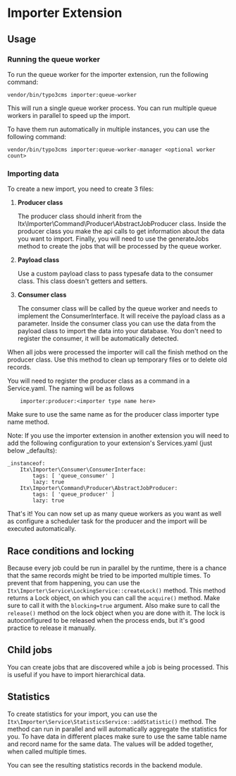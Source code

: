 # Importer Extension

## Usage

### Running the queue worker

To run the queue worker for the importer extension, run the following command:

    vendor/bin/typo3cms importer:queue-worker

This will run a single queue worker process. You can run multiple queue workers in parallel to speed up the import.

To have them run automatically in multiple instances, you can use the following command:

    vendor/bin/typo3cms importer:queue-worker-manager <optional worker count>

### Importing data

To create a new import, you need to create 3 files:

1. **Producer class**

   The producer class should inherit from the Itx\Importer\Command\Producer\AbstractJobProducer class.
   Inside the producer class you make the api calls to get information about the data you want to import.
   Finally, you will need to use the generateJobs method to create the jobs that will be processed by the queue worker.

2. **Payload class**

   Use a custom payload class to pass typesafe data to the consumer class. This class doesn't getters and setters.

3. **Consumer class**

   The consumer class will be called by the queue worker and needs to implement the ConsumerInterface.
   It will receive the payload class as a parameter.
   Inside the consumer class you can use the data from the payload class to import the data into your database.
   You don't need to register the consumer, it will be automatically detected.

When all jobs were processed the importer will call the finish method on the producer class. Use this method to clean up
temporary files or to delete old records.

You will need to register the producer class as a command in a Service.yaml. The naming will be as follows

        importer:producer:<importer type name here>

Make sure to use the same name as for the producer class importer type name method.

Note: If you use the importer extension in another extension you will need to add the following configuration to your extension's
Services.yaml (just below _defaults):

    _instanceof:
        Itx\Importer\Consumer\ConsumerInterface:
            tags: [ 'queue_consumer' ]
            lazy: true
        Itx\Importer\Command\Producer\AbstractJobProducer:
            tags: [ 'queue_producer' ]
            lazy: true

That's it! You can now set up as many queue workers as you want as well as configure a scheduler task for the producer and the
import will be executed automatically.

## Race conditions and locking

Because every job could be run in parallel by the runtime, there is a chance that the same records might be tried to be imported
multiple times.
To prevent that from happening, you can use the `Itx\Importer\Service\LockingService::createLock()` method. This method returns a
Lock object, on which you can call the `acquire()` method.
Make sure to call it with the `blocking=true` argument. Also make sure to call the `release()` method on the lock object when you
are done with it.
The lock is autoconfigured to be released when the process ends, but it's good practice to release it manually.

## Child jobs

You can create jobs that are discovered while a job is being processed. This is useful if you have to import hierarchical data.

## Statistics

To create statistics for your import, you can use the `Itx\Importer\Service\StatisticsService::addStatistic()` method.
The method can run in parallel and will automatically aggregate the statistics for you.
To have data in different places make sure to use the same table name and record name for the same data. The values will be added
together, when called multiple times.

You can see the resulting statistics records in the backend module.
